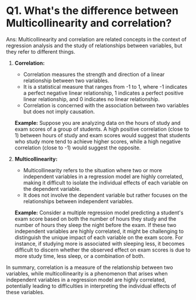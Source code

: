 # Q1. What's the difference between Multicollinearity and correlation? 
Ans: Multicollinearity and correlation are related concepts in the context of regression analysis and the study of relationships between variables, but they refer to different things.

1. **Correlation:**
   - Correlation measures the strength and direction of a linear relationship between two variables.
   - It is a statistical measure that ranges from -1 to 1, where -1 indicates a perfect negative linear relationship, 1 indicates a perfect positive linear relationship, and 0 indicates no linear relationship.
   - Correlation is concerned with the association between two variables but does not imply causation.

   **Example:**
   Suppose you are analyzing data on the hours of study and exam scores of a group of students. A high positive correlation (close to 1) between hours of study and exam scores would suggest that students who study more tend to achieve higher scores, while a high negative correlation (close to -1) would suggest the opposite.

2. **Multicollinearity:**
   - Multicollinearity refers to the situation where two or more independent variables in a regression model are highly correlated, making it difficult to isolate the individual effects of each variable on the dependent variable.
   - It does not involve the dependent variable but rather focuses on the relationships between independent variables.

   **Example:**
   Consider a multiple regression model predicting a student's exam score based on both the number of hours they study and the number of hours they sleep the night before the exam. If these two independent variables are highly correlated, it might be challenging to distinguish the unique impact of each variable on the exam score. For instance, if studying more is associated with sleeping less, it becomes difficult to discern whether the observed effect on exam scores is due to more study time, less sleep, or a combination of both.

In summary, correlation is a measure of the relationship between two variables, while multicollinearity is a phenomenon that arises when independent variables in a regression model are highly correlated, potentially leading to difficulties in interpreting the individual effects of these variables.